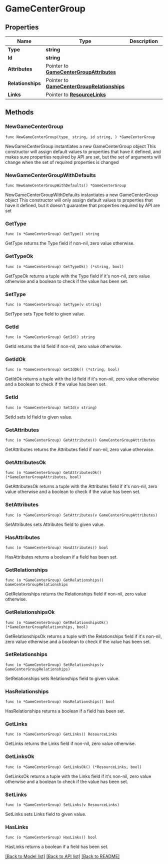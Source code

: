 # GameCenterGroup

## Properties

Name | Type | Description | Notes
------------ | ------------- | ------------- | -------------
**Type** | **string** |  | 
**Id** | **string** |  | 
**Attributes** | Pointer to [**GameCenterGroupAttributes**](GameCenterGroupAttributes.md) |  | [optional] 
**Relationships** | Pointer to [**GameCenterGroupRelationships**](GameCenterGroupRelationships.md) |  | [optional] 
**Links** | Pointer to [**ResourceLinks**](ResourceLinks.md) |  | [optional] 

## Methods

### NewGameCenterGroup

`func NewGameCenterGroup(type_ string, id string, ) *GameCenterGroup`

NewGameCenterGroup instantiates a new GameCenterGroup object
This constructor will assign default values to properties that have it defined,
and makes sure properties required by API are set, but the set of arguments
will change when the set of required properties is changed

### NewGameCenterGroupWithDefaults

`func NewGameCenterGroupWithDefaults() *GameCenterGroup`

NewGameCenterGroupWithDefaults instantiates a new GameCenterGroup object
This constructor will only assign default values to properties that have it defined,
but it doesn't guarantee that properties required by API are set

### GetType

`func (o *GameCenterGroup) GetType() string`

GetType returns the Type field if non-nil, zero value otherwise.

### GetTypeOk

`func (o *GameCenterGroup) GetTypeOk() (*string, bool)`

GetTypeOk returns a tuple with the Type field if it's non-nil, zero value otherwise
and a boolean to check if the value has been set.

### SetType

`func (o *GameCenterGroup) SetType(v string)`

SetType sets Type field to given value.


### GetId

`func (o *GameCenterGroup) GetId() string`

GetId returns the Id field if non-nil, zero value otherwise.

### GetIdOk

`func (o *GameCenterGroup) GetIdOk() (*string, bool)`

GetIdOk returns a tuple with the Id field if it's non-nil, zero value otherwise
and a boolean to check if the value has been set.

### SetId

`func (o *GameCenterGroup) SetId(v string)`

SetId sets Id field to given value.


### GetAttributes

`func (o *GameCenterGroup) GetAttributes() GameCenterGroupAttributes`

GetAttributes returns the Attributes field if non-nil, zero value otherwise.

### GetAttributesOk

`func (o *GameCenterGroup) GetAttributesOk() (*GameCenterGroupAttributes, bool)`

GetAttributesOk returns a tuple with the Attributes field if it's non-nil, zero value otherwise
and a boolean to check if the value has been set.

### SetAttributes

`func (o *GameCenterGroup) SetAttributes(v GameCenterGroupAttributes)`

SetAttributes sets Attributes field to given value.

### HasAttributes

`func (o *GameCenterGroup) HasAttributes() bool`

HasAttributes returns a boolean if a field has been set.

### GetRelationships

`func (o *GameCenterGroup) GetRelationships() GameCenterGroupRelationships`

GetRelationships returns the Relationships field if non-nil, zero value otherwise.

### GetRelationshipsOk

`func (o *GameCenterGroup) GetRelationshipsOk() (*GameCenterGroupRelationships, bool)`

GetRelationshipsOk returns a tuple with the Relationships field if it's non-nil, zero value otherwise
and a boolean to check if the value has been set.

### SetRelationships

`func (o *GameCenterGroup) SetRelationships(v GameCenterGroupRelationships)`

SetRelationships sets Relationships field to given value.

### HasRelationships

`func (o *GameCenterGroup) HasRelationships() bool`

HasRelationships returns a boolean if a field has been set.

### GetLinks

`func (o *GameCenterGroup) GetLinks() ResourceLinks`

GetLinks returns the Links field if non-nil, zero value otherwise.

### GetLinksOk

`func (o *GameCenterGroup) GetLinksOk() (*ResourceLinks, bool)`

GetLinksOk returns a tuple with the Links field if it's non-nil, zero value otherwise
and a boolean to check if the value has been set.

### SetLinks

`func (o *GameCenterGroup) SetLinks(v ResourceLinks)`

SetLinks sets Links field to given value.

### HasLinks

`func (o *GameCenterGroup) HasLinks() bool`

HasLinks returns a boolean if a field has been set.


[[Back to Model list]](../README.md#documentation-for-models) [[Back to API list]](../README.md#documentation-for-api-endpoints) [[Back to README]](../README.md)


